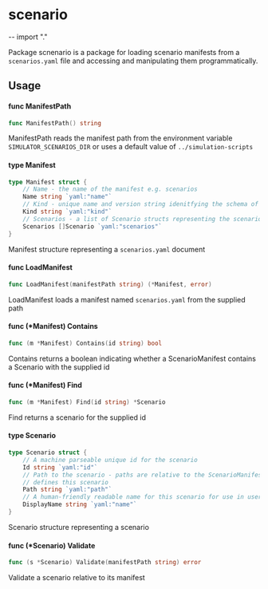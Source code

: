 # scenario
--
    import "."

Package scnenario is a package for loading scenario manifests from a
`scenarios.yaml` file and accessing and manipulating them programmatically.

## Usage

#### func  ManifestPath

```go
func ManifestPath() string
```
ManifestPath reads the manifest path from the environment variable
`SIMULATOR_SCENARIOS_DIR` or uses a default value of `../simulation-scripts`

#### type Manifest

```go
type Manifest struct {
	// Name - the name of the manifest e.g. scenarios
	Name string `yaml:"name"`
	// Kind - unique name and version string idenitfying the schema of this document
	Kind string `yaml:"kind"`
	// Scenarios - a list of Scenario structs representing the scenarios
	Scenarios []Scenario `yaml:"scenarios"`
}
```

Manifest structure representing a `scenarios.yaml` document

#### func  LoadManifest

```go
func LoadManifest(manifestPath string) (*Manifest, error)
```
LoadManifest loads a manifest named `scenarios.yaml` from the supplied path

#### func (*Manifest) Contains

```go
func (m *Manifest) Contains(id string) bool
```
Contains returns a boolean indicating whether a ScenarioManifest contains a
Scenario with the supplied id

#### func (*Manifest) Find

```go
func (m *Manifest) Find(id string) *Scenario
```
Find returns a scenario for the supplied id

#### type Scenario

```go
type Scenario struct {
	// A machine parseable unique id for the scenario
	Id string `yaml:"id"`
	// Path to the scenario - paths are relative to the ScenarioManifest that
	// defines this scenario
	Path string `yaml:"path"`
	// A human-friendly readable name for this scenario for use in user interfaces
	DisplayName string `yaml:"name"`
}
```

Scenario structure representing a scenario

#### func (*Scenario) Validate

```go
func (s *Scenario) Validate(manifestPath string) error
```
Validate a scenario relative to its manifest
